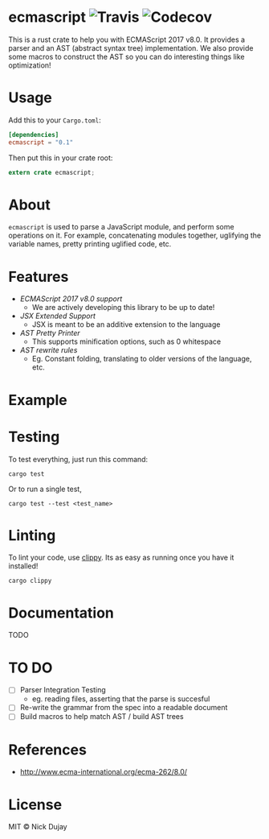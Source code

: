 # ecmascript ![Travis](https://img.shields.io/travis/dat2/ecmascript.svg) ![Codecov](https://img.shields.io/codecov/c/github/dat2/ecmascript.svg)

This is a rust crate to help you with ECMAScript 2017 v8.0. It provides a
parser and an AST (abstract syntax tree) implementation. We also provide
some macros to construct the AST so you can do interesting things like
optimization!

# Usage

Add this to your `Cargo.toml`:

```toml
[dependencies]
ecmascript = "0.1"
```

Then put this in your crate root:

```rust
extern crate ecmascript;
```

# About

`ecmascript` is used to parse a JavaScript module, and perform some operations
on it. For example, concatenating modules together, uglifying the variable names,
pretty printing uglified code, etc.

# Features

* _ECMAScript 2017 v8.0 support_
  * We are actively developing this library to be up to date!
* _JSX Extended Support_
  * JSX is meant to be an additive extension to the language
* _AST Pretty Printer_
  * This supports minification options, such as 0 whitespace
* _AST rewrite rules_
  * Eg. Constant folding, translating to older versions of the language, etc.

# Example

# Testing

To test everything, just run this command:

```
cargo test
```

Or to run a single test,

```
cargo test --test <test_name>
```

# Linting

To lint your code, use [clippy](https://github.com/rust-lang-nursery/rust-clippy). Its as easy as
running once you have it installed!

```
cargo clippy
```

# Documentation
TODO

# TO DO

* [ ] Parser Integration Testing
  * eg. reading files, asserting that the parse is succesful
* [ ] Re-write the grammar from the spec into a readable document
* [ ] Build macros to help match AST / build AST trees

# References

* http://www.ecma-international.org/ecma-262/8.0/

# License

MIT © Nick Dujay
